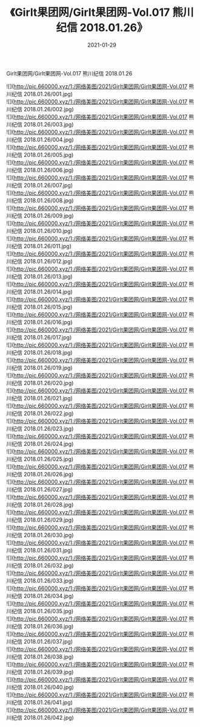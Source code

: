 ﻿---
layout: post
title:  《Girlt果团网/Girlt果团网-Vol.017 熊川纪信 2018.01.26》
date:   2021-01-29
img: http://pic.660000.xyz/1:/网络美图/2021/Girlt果团网/Girlt果团网-Vol.017 熊川纪信 2018.01.26/000.jpg
categories: [美女, 清纯, 唯美]
---

Girlt果团网/Girlt果团网-Vol.017 熊川纪信 2018.01.26

 ![](http://pic.660000.xyz/1:/网络美图/2021/Girlt果团网/Girlt果团网-Vol.017 熊川纪信 2018.01.26/001.jpg) <br>![](http://pic.660000.xyz/1:/网络美图/2021/Girlt果团网/Girlt果团网-Vol.017 熊川纪信 2018.01.26/002.jpg) <br>![](http://pic.660000.xyz/1:/网络美图/2021/Girlt果团网/Girlt果团网-Vol.017 熊川纪信 2018.01.26/003.jpg) <br>![](http://pic.660000.xyz/1:/网络美图/2021/Girlt果团网/Girlt果团网-Vol.017 熊川纪信 2018.01.26/004.jpg) <br>![](http://pic.660000.xyz/1:/网络美图/2021/Girlt果团网/Girlt果团网-Vol.017 熊川纪信 2018.01.26/005.jpg) <br>![](http://pic.660000.xyz/1:/网络美图/2021/Girlt果团网/Girlt果团网-Vol.017 熊川纪信 2018.01.26/006.jpg) <br>![](http://pic.660000.xyz/1:/网络美图/2021/Girlt果团网/Girlt果团网-Vol.017 熊川纪信 2018.01.26/007.jpg) <br>![](http://pic.660000.xyz/1:/网络美图/2021/Girlt果团网/Girlt果团网-Vol.017 熊川纪信 2018.01.26/008.jpg) <br>![](http://pic.660000.xyz/1:/网络美图/2021/Girlt果团网/Girlt果团网-Vol.017 熊川纪信 2018.01.26/009.jpg) <br>![](http://pic.660000.xyz/1:/网络美图/2021/Girlt果团网/Girlt果团网-Vol.017 熊川纪信 2018.01.26/010.jpg) <br>![](http://pic.660000.xyz/1:/网络美图/2021/Girlt果团网/Girlt果团网-Vol.017 熊川纪信 2018.01.26/011.jpg) <br>![](http://pic.660000.xyz/1:/网络美图/2021/Girlt果团网/Girlt果团网-Vol.017 熊川纪信 2018.01.26/012.jpg) <br>![](http://pic.660000.xyz/1:/网络美图/2021/Girlt果团网/Girlt果团网-Vol.017 熊川纪信 2018.01.26/013.jpg) <br>![](http://pic.660000.xyz/1:/网络美图/2021/Girlt果团网/Girlt果团网-Vol.017 熊川纪信 2018.01.26/014.jpg) <br>![](http://pic.660000.xyz/1:/网络美图/2021/Girlt果团网/Girlt果团网-Vol.017 熊川纪信 2018.01.26/015.jpg) <br>![](http://pic.660000.xyz/1:/网络美图/2021/Girlt果团网/Girlt果团网-Vol.017 熊川纪信 2018.01.26/016.jpg) <br>![](http://pic.660000.xyz/1:/网络美图/2021/Girlt果团网/Girlt果团网-Vol.017 熊川纪信 2018.01.26/017.jpg) <br>![](http://pic.660000.xyz/1:/网络美图/2021/Girlt果团网/Girlt果团网-Vol.017 熊川纪信 2018.01.26/018.jpg) <br>![](http://pic.660000.xyz/1:/网络美图/2021/Girlt果团网/Girlt果团网-Vol.017 熊川纪信 2018.01.26/019.jpg) <br>![](http://pic.660000.xyz/1:/网络美图/2021/Girlt果团网/Girlt果团网-Vol.017 熊川纪信 2018.01.26/020.jpg) <br>![](http://pic.660000.xyz/1:/网络美图/2021/Girlt果团网/Girlt果团网-Vol.017 熊川纪信 2018.01.26/021.jpg) <br>![](http://pic.660000.xyz/1:/网络美图/2021/Girlt果团网/Girlt果团网-Vol.017 熊川纪信 2018.01.26/022.jpg) <br>![](http://pic.660000.xyz/1:/网络美图/2021/Girlt果团网/Girlt果团网-Vol.017 熊川纪信 2018.01.26/023.jpg) <br>![](http://pic.660000.xyz/1:/网络美图/2021/Girlt果团网/Girlt果团网-Vol.017 熊川纪信 2018.01.26/024.jpg) <br>![](http://pic.660000.xyz/1:/网络美图/2021/Girlt果团网/Girlt果团网-Vol.017 熊川纪信 2018.01.26/025.jpg) <br>![](http://pic.660000.xyz/1:/网络美图/2021/Girlt果团网/Girlt果团网-Vol.017 熊川纪信 2018.01.26/026.jpg) <br>![](http://pic.660000.xyz/1:/网络美图/2021/Girlt果团网/Girlt果团网-Vol.017 熊川纪信 2018.01.26/027.jpg) <br>![](http://pic.660000.xyz/1:/网络美图/2021/Girlt果团网/Girlt果团网-Vol.017 熊川纪信 2018.01.26/028.jpg) <br>![](http://pic.660000.xyz/1:/网络美图/2021/Girlt果团网/Girlt果团网-Vol.017 熊川纪信 2018.01.26/029.jpg) <br>![](http://pic.660000.xyz/1:/网络美图/2021/Girlt果团网/Girlt果团网-Vol.017 熊川纪信 2018.01.26/030.jpg) <br>![](http://pic.660000.xyz/1:/网络美图/2021/Girlt果团网/Girlt果团网-Vol.017 熊川纪信 2018.01.26/031.jpg) <br>![](http://pic.660000.xyz/1:/网络美图/2021/Girlt果团网/Girlt果团网-Vol.017 熊川纪信 2018.01.26/032.jpg) <br>![](http://pic.660000.xyz/1:/网络美图/2021/Girlt果团网/Girlt果团网-Vol.017 熊川纪信 2018.01.26/033.jpg) <br>![](http://pic.660000.xyz/1:/网络美图/2021/Girlt果团网/Girlt果团网-Vol.017 熊川纪信 2018.01.26/034.jpg) <br>![](http://pic.660000.xyz/1:/网络美图/2021/Girlt果团网/Girlt果团网-Vol.017 熊川纪信 2018.01.26/035.jpg) <br>![](http://pic.660000.xyz/1:/网络美图/2021/Girlt果团网/Girlt果团网-Vol.017 熊川纪信 2018.01.26/036.jpg) <br>![](http://pic.660000.xyz/1:/网络美图/2021/Girlt果团网/Girlt果团网-Vol.017 熊川纪信 2018.01.26/037.jpg) <br>![](http://pic.660000.xyz/1:/网络美图/2021/Girlt果团网/Girlt果团网-Vol.017 熊川纪信 2018.01.26/038.jpg) <br>![](http://pic.660000.xyz/1:/网络美图/2021/Girlt果团网/Girlt果团网-Vol.017 熊川纪信 2018.01.26/039.jpg) <br>![](http://pic.660000.xyz/1:/网络美图/2021/Girlt果团网/Girlt果团网-Vol.017 熊川纪信 2018.01.26/040.jpg) <br>![](http://pic.660000.xyz/1:/网络美图/2021/Girlt果团网/Girlt果团网-Vol.017 熊川纪信 2018.01.26/041.jpg) <br>![](http://pic.660000.xyz/1:/网络美图/2021/Girlt果团网/Girlt果团网-Vol.017 熊川纪信 2018.01.26/042.jpg) <br>